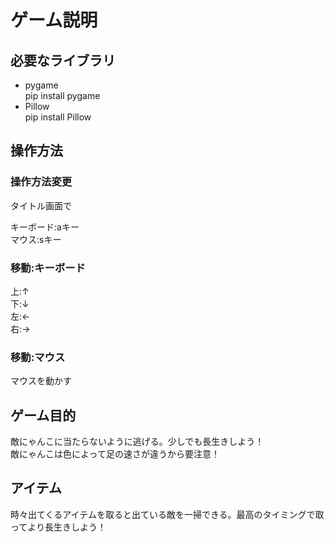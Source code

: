 # ゲーム説明

## 必要なライブラリ

- pygame  
  pip install pygame
- Pillow  
  pip install Pillow

## 操作方法
### 操作方法変更
タイトル画面で  
  
キーボード:aキー  
マウス:sキー  

### 移動:キーボード
上:↑  
下:↓  
左:←  
右:→

### 移動:マウス
マウスを動かす

## ゲーム目的

敵にゃんこに当たらないように逃げる。少しでも長生きしよう！  
敵にゃんこは色によって足の速さが違うから要注意！

## アイテム

時々出てくるアイテムを取ると出ている敵を一掃できる。最高のタイミングで取ってより長生きしよう！
